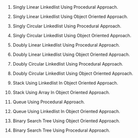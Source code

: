 1) Singly Linear Linkedlist Using Procedural Approach.

2) Singly Linear Linkedlist Using Object Oriented Approach.

3) Singly Circular Linkedlist Using Procedural Approach.

4) Singly Circular Linkedlist Using Object Oriented Approach.

5) Doubly Linear Linkedlist Using Procedural Approach.

6) Doubly Linear Linkedlist Using Object Oriented Approach.

7) Doubly Circular Linkedlist Using Procedural Approach.

8) Doubly Circular Linkedlist Using Object Oriented Approach.

9) Stack Using Linkedlist In Object Oriented Approach.

10) Stack Using Array In Object Oriented Approach.

11) Queue Using Procedural Approach.

12) Queue Using Linkedlist In Object Oriented Approach.

13) Binary Search Tree Using Object Oriented Approach.

14) Binary Search Tree Using Procedural Approach.
